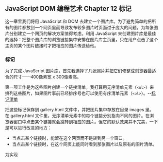 ## JavaScript DOM 编程艺术 Chapter 12 标记

这一章里我们将用 JavaScript 和 DOM 去建立一个图片库。为了避免简单的把所有的图片都放到一个网页里而导致发布较多图片时页面过于庞大的问题，为每张图片分别建立一个网页的解决方案值得考虑。利用 JavaScript 来创建图片库是最佳的选择：把整个图片库的浏览链接集中安排在图片库主页里，只在用户点击了这个主页的某个图片链接时才把相应的图片传送给他。

### 标记

为了完成 JavaScript 图片库，首先我选择了几张照片并把它们修整成浏览器最适合的尺寸——400像素宽 x 300像素高。

第一项工作是为这些图片创建一个链接清单。我打算用无序清单元素（`<ul>`）来排列这些图片，如果图片事前已经排序号也可以使用有序清单元素（`<ol>`）。--[标记清单](https://github.com/Virgil0113/JavaScript-Foundation-Notes/blob/master/JavaScriptDomCode/Demo3/gallery.html)

把这些标记保存到 gallery.html 文件中，并把图片集中存放在目录 images 里。在 gallery.html 文件里，无序清单元素中的每个链接分别指向不同的图片。在浏览器窗口中点击某个链接就会跳转到相应的图片。但它的默认效果并不完美，一下是可以进行改进的地方：

- 当点击某个链接时，能留在这个网页而不是转到另一个窗口。
- 当点击某个链接时，在这个网页上能同时看到那张图片以及原有的图片清单。

为实现
